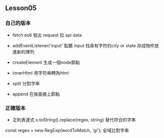 ## Lesson05
### 自己的版本
- fetch
es6 發出 request 拉 api data

- addEventListener('input'
監聽 input 
找尋有字符的city or state
存成物件放進新的陣列

- createElement
生成一個node節點

- innerHtml
用字符串轉為html

- split
分割字串

- append 
在後面接上節點

### 正確版本
- 正則表達式
x.toString().replace(regex, string)
替代符合的字串

const regex = new RegExp(wordToMatch, 'gi');
全域比對字串
